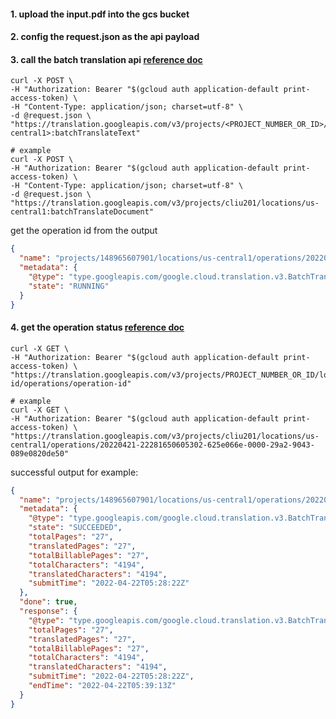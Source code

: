 #### 1. upload the input.pdf into the gcs bucket
#### 2. config the request.json as the api payload
#### 3. call the batch translation api [reference doc](https://cloud.google.com/translate/docs/advanced/batch-translation#batch-request)

```
curl -X POST \
-H "Authorization: Bearer "$(gcloud auth application-default print-access-token) \
-H "Content-Type: application/json; charset=utf-8" \
-d @request.json \
"https://translation.googleapis.com/v3/projects/<PROJECT_NUMBER_OR_ID>/locations/<us-central1>:batchTranslateText"
```

```
# example
curl -X POST \
-H "Authorization: Bearer "$(gcloud auth application-default print-access-token) \
-H "Content-Type: application/json; charset=utf-8" \
-d @request.json \
"https://translation.googleapis.com/v3/projects/cliu201/locations/us-central1:batchTranslateDocument"
```

get the operation id from the output
```json
{
  "name": "projects/148965607901/locations/us-central1/operations/20220421-22281650605302-625e066e-0000-29a2-9043-089e0820de50",
  "metadata": {
    "@type": "type.googleapis.com/google.cloud.translation.v3.BatchTranslateDocumentMetadata",
    "state": "RUNNING"
  }
}
```

#### 4. get the operation status [reference doc](https://cloud.google.com/translate/docs/advanced/long-running-operation)
```
curl -X GET \
-H "Authorization: Bearer "$(gcloud auth application-default print-access-token) \
"https://translation.googleapis.com/v3/projects/PROJECT_NUMBER_OR_ID/locations/location-id/operations/operation-id"
```

```
# example
curl -X GET \
-H "Authorization: Bearer "$(gcloud auth application-default print-access-token) \
"https://translation.googleapis.com/v3/projects/cliu201/locations/us-central1/operations/20220421-22281650605302-625e066e-0000-29a2-9043-089e0820de50"
```

successful output for example: 
```json
{
  "name": "projects/148965607901/locations/us-central1/operations/20220421-22281650605302-625e066e-0000-29a2-9043-089e0820de50",
  "metadata": {
    "@type": "type.googleapis.com/google.cloud.translation.v3.BatchTranslateDocumentMetadata",
    "state": "SUCCEEDED",
    "totalPages": "27",
    "translatedPages": "27",
    "totalBillablePages": "27",
    "totalCharacters": "4194",
    "translatedCharacters": "4194",
    "submitTime": "2022-04-22T05:28:22Z"
  },
  "done": true,
  "response": {
    "@type": "type.googleapis.com/google.cloud.translation.v3.BatchTranslateDocumentResponse",
    "totalPages": "27",
    "translatedPages": "27",
    "totalBillablePages": "27",
    "totalCharacters": "4194",
    "translatedCharacters": "4194",
    "submitTime": "2022-04-22T05:28:22Z",
    "endTime": "2022-04-22T05:39:13Z"
  }
}
```
